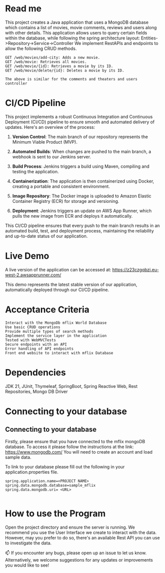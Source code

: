 # Read me


This project creates a Java application that uses a MongoDB database which contains a list of movies, movie comments, reviews and users along with other details. This application allows users to query certain fields within the database, while following the spring architecture layout: Entities->Repository->Service->Controller We implement RestAPIs and endpoints to allow the following CRUD methods.

    GET /web/movies/add-city: Adds a new movie.
    GET /web/movie: Retrieves all movies.
    GET /web/movie/{id}: Retrieves a movie by its ID.
    GET /web/movie/delete/{id}: Deletes a movie by its ID.

    The above is similar for the comments and theaters and users controller


# CI/CD Pipeline

This project implements a robust Continuous Integration and Continuous Deployment (CI/CD) pipeline to ensure smooth and automated delivery of updates. Here's an overview of the process:

1. **Version Control**: The main branch of our repository represents the Minimum Viable Product (MVP).

2. **Automated Builds**: When changes are pushed to the main branch, a webhook is sent to our Jenkins server.

3. **Build Process**: Jenkins triggers a build using Maven, compiling and testing the application.

4. **Containerization**: The application is then containerized using Docker, creating a portable and consistent environment.

5. **Image Repository**: The Docker image is uploaded to Amazon Elastic Container Registry (ECR) for storage and versioning.

6. **Deployment**: Jenkins triggers an update on AWS App Runner, which pulls the new image from ECR and deploys it automatically.

This CI/CD pipeline ensures that every push to the main branch results in an automated build, test, and deployment process, maintaining the reliability and up-to-date status of our application.

# Live Demo

A live version of the application can be accessed at: https://z23czgqbzi.eu-west-2.awsapprunner.com/

This demo represents the latest stable version of our application, automatically deployed through our CI/CD pipeline.



# Acceptance Criteria

    Interact with the MongoDb mflix World Database
    Use basic CRUD operations
    Provide multiple types of search methods
    Implement the service layer in the application
    Tested with WebMVCTests
    Secure endpoints with an API
    Error handling of API endpoints
    Front end website to interact with mflix Database


# Dependencies
JDK 21, JUnit, Thymeleaf, SpringBoot, Spring Reactive Web, Rest Repositories, Mongo DB Driver

# Connecting to your database
<h2>Connecting to your database</h2>


Firstly, please ensure that you have connected to the mflix mongoDB database. To access it please follow the instructions at the link: https://www.mongodb.com/
You will need to create an account and load sample data. 

To link to your database please fill out the following in your application.properties file.  

```
spring.application.name=<PROJECT NAME>
spring.data.mongodb.database=sample_mflix
spring.data.mongodb.uri= <URL>
 
```
# How to use the Program

Open the project directory and ensure the server is running. We recommend you use the User Interface we create to interact with the data. However, may you prefer to do so, there's an available Rest API you can use to investigate the data. 

📫 If you encounter any bugs, please open up an issue to let us know.
Alternatively, we welcome suggestions for any updates or improvements you would like to see! 
